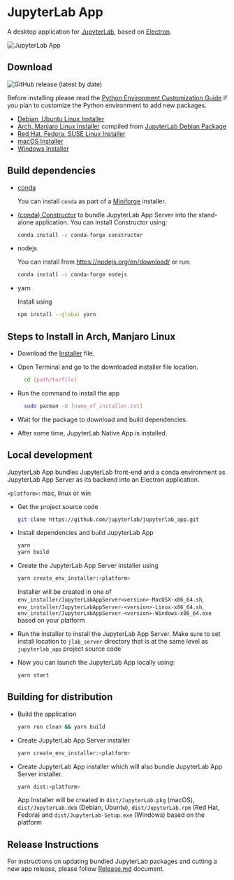# JupyterLab App

A desktop application for [JupyterLab](https://github.com/jupyterlab/jupyterlab), based on [Electron](https://www.electronjs.org/).

![JupyterLab App](media/jupyterlab-app.png)

## Download
![GitHub release (latest by date)](https://img.shields.io/github/v/release/jupyterlab/jupyterlab_app)

Before installing please read the [Python Environment Customization Guide](env-customization-guide.md) if you plan to customize the Python environment to add new packages.

- [Debian, Ubuntu Linux Installer](https://github.com/jupyterlab/jupyterlab_app/releases/latest/download/JupyterLab-Setup-Debian.deb)
- [Arch, Manjaro Linux Installer](https://github.com/manojanasuri16/jupyterlab_app/releases/download/v3.1.12-1/jupyterlab-app-3.1.12-1-x86_64.zst) compiled from [JupyterLab Debian Package](https://github.com/jupyterlab/jupyterlab_app/releases/latest/download/JupyterLab-Setup-Debian.deb)
- [Red Hat, Fedora, SUSE Linux Installer](https://github.com/jupyterlab/jupyterlab_app/releases/latest/download/JupyterLab-Setup-Fedora.rpm)
- [macOS Installer](https://github.com/jupyterlab/jupyterlab_app/releases/latest/download/JupyterLab-Setup-macOS.pkg)
- [Windows Installer](https://github.com/jupyterlab/jupyterlab_app/releases/latest/download/JupyterLab-Setup-Windows.exe)

## Build dependencies

- [conda](https://docs.conda.io)
    
    You can install `conda` as part of a [Miniforge](https://github.com/conda-forge/miniforge) installer.
    

- [(conda) Constructor](https://github.com/conda/constructor) to bundle JupyterLab App Server into the stand-alone application. You can install Constructor using:

    ```bash
    conda install -c conda-forge constructor
    ```

- nodejs

    You can install from https://nodejs.org/en/download/ or run:
    ```bash
    conda install -c conda-forge nodejs
    ```

- yarn

    Install using
    ```bash
    npm install --global yarn
    ```
## Steps to Install in Arch, Manjaro Linux

- Download the [Installer](https://github.com/manojanasuri16/jupyterlab_app/releases/download/v3.1.12-1/jupyterlab-app-3.1.12-1-x86_64.zst) file.
- Open Terminal and go to the downloaded installer file location.

    ```bash
      cd [path/to/file]
    ```    
    
- Run the command to install the app

    ```bash
      sudo pacman -U [name_of_installer.zst]
    ```    
   
- Wait for the package to download and build dependencies.
- After some time, JupyterLab Native App is installed.

## Local development

JupyterLab App bundles JupyterLab front-end and a conda environment as JupyterLab App Server as its backend into an Electron application.

`<platform>`: mac, linux or win

- Get the project source code

    ```bash
    git clone https://github.com/jupyterlab/jupyterlab_app.git
    ```

- Install dependencies and build JupyterLab App

    ```bash
    yarn
    yarn build
    ```

- Create the JupyterLab App Server installer using

    ```bash
    yarn create_env_installer:<platform>
    ```

    Installer will be created in one of `env_installer/JupyterLabAppServer<version>-MacOSX-x86_64.sh`, `env_installer/JupyterLabAppServer-<version>-Linux-x86_64.sh`, `env_installer/JupyterLabAppServer-<version>-Windows-x86_64.exe` based on your platform

- Run the installer to install the JupyterLab App Server. Make sure to set install location to `jlab_server` directory that is at the same level as `jupyterlab_app` project source code

- Now you can launch the JupyterLab App locally using:

    ```bash
    yarn start
    ```

## Building for distribution

- Build the application

    ```bash
    yarn run clean && yarn build
    ```

- Create JupyterLab App Server installer

    ```bash
    yarn create_env_installer:<platform>
    ```

- Create JupyterLab App installer which will also bundle JupyterLab App Server installer.

    ```bash
    yarn dist:<platform>
    ```

    App Installer will be created in `dist/JupyterLab.pkg` (macOS), `dist/JupyterLab.deb` (Debian, Ubuntu), `dist/JupyterLab.rpm` (Red Hat, Fedora) and `dist/JupyterLab-Setup.exe` (Windows) based on the platform

## Release Instructions

For instructions on updating bundled JupyterLab packages and cutting a new app release, please follow [Release.md](Release.md) document.
